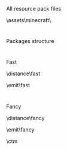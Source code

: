 All resource pack files

\assets\minecraft\

#
Packages structure

#

Fast

\distance\fast

\emit\fast

#
Fancy

\distance\fancy

\emit\fancy

\ctm

#
